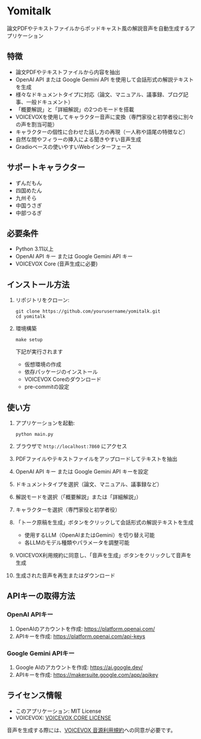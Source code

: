 # Yomitalk

論文PDFやテキストファイルからポッドキャスト風の解説音声を自動生成するアプリケーション

## 特徴

- 論文PDFやテキストファイルから内容を抽出
- OpenAI API または Google Gemini API を使用して会話形式の解説テキストを生成
- 様々なドキュメントタイプに対応（論文、マニュアル、議事録、ブログ記事、一般ドキュメント）
- 「概要解説」と「詳細解説」の2つのモードを搭載
- VOICEVOXを使用してキャラクター音声に変換（専門家役と初学者役に別々の声を割当可能）
- キャラクターの個性に合わせた話し方の再現（一人称や語尾の特徴など）
- 自然な間やフィラーの挿入による聞きやすい音声生成
- Gradioベースの使いやすいWebインターフェース

## サポートキャラクター

- ずんだもん
- 四国めたん
- 九州そら
- 中国うさぎ
- 中部つるぎ

## 必要条件

- Python 3.11以上
- OpenAI API キー または Google Gemini API キー
- VOICEVOX Core (音声生成に必要)

## インストール方法

1. リポジトリをクローン:
   ```
   git clone https://github.com/yourusername/yomitalk.git
   cd yomitalk
   ```

2. 環境構築
   ```
   make setup
   ```

   下記が実行されます
   - 仮想環境の作成
   - 依存パッケージのインストール
   - VOICEVOX Coreのダウンロード
   - pre-commitの設定

## 使い方

1. アプリケーションを起動:
   ```
   python main.py
   ```

2. ブラウザで `http://localhost:7860` にアクセス

3. PDFファイルやテキストファイルをアップロードしてテキストを抽出

4. OpenAI API キー または Google Gemini API キーを設定

5. ドキュメントタイプを選択（論文、マニュアル、議事録など）

6. 解説モードを選択（「概要解説」または「詳細解説」）

7. キャラクターを選択（専門家役と初学者役）

8. 「トーク原稿を生成」ボタンをクリックして会話形式の解説テキストを生成
   - 使用するLLM（OpenAIまたはGemini）を切り替え可能
   - 各LLMのモデル種類やパラメータを調整可能

9. VOICEVOX利用規約に同意し、「音声を生成」ボタンをクリックして音声を生成

10. 生成された音声を再生またはダウンロード

## APIキーの取得方法

### OpenAI APIキー
1. OpenAIのアカウントを作成: https://platform.openai.com/
2. APIキーを作成: https://platform.openai.com/api-keys

### Google Gemini APIキー
1. Google AIのアカウントを作成: https://ai.google.dev/
2. APIキーを作成: https://makersuite.google.com/app/apikey

## ライセンス情報

- このアプリケーション: MIT License
- VOICEVOX: [VOICEVOX CORE LICENSE](https://github.com/VOICEVOX/voicevox_core/blob/main/LICENSE)

音声を生成する際には、[VOICEVOX 音源利用規約](https://zunko.jp/con_ongen_kiyaku.html)への同意が必要です。
